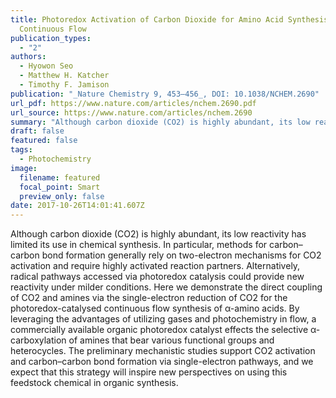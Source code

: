 ```yaml
---
title: Photoredox Activation of Carbon Dioxide for Amino Acid Synthesis in
  Continuous Flow
publication_types:
  - "2"
authors:
  - Hyowon Seo
  - Matthew H. Katcher 
  - Timothy F. Jamison
publication: "_Nature Chemistry 9, 453–456_, DOI: 10.1038/NCHEM.2690"
url_pdf: https://www.nature.com/articles/nchem.2690.pdf
url_source: https://www.nature.com/articles/nchem.2690
summary: "Although carbon dioxide (CO2) is highly abundant, its low reactivity has limited its use in chemical synthesis. In particular, methods for carbon–carbon bond formation generally rely on two-electron mechanisms for CO2 activation and require highly activated reaction partners. Alternatively, radical pathways accessed via photoredox catalysis could provide new reactivity under milder conditions. Here we demonstrate the direct coupling of CO2 and amines via the single-electron reduction of CO2 for the photoredox-catalysed continuous flow synthesis of α-amino acids. By leveraging the advantages of utilizing gases and photochemistry in flow, a commercially available organic photoredox catalyst effects the selective α-carboxylation of amines that bear various functional groups and heterocycles. The preliminary mechanistic studies support CO2 activation and carbon–carbon bond formation via single-electron pathways, and we expect that this strategy will inspire new perspectives on using this feedstock chemical in organic synthesis."
draft: false
featured: false
tags:
  - Photochemistry
image:
  filename: featured
  focal_point: Smart
  preview_only: false
date: 2017-10-26T14:01:41.607Z
---
```

  Although carbon dioxide (CO2) is highly abundant, its low reactivity has limited its use in chemical synthesis. In particular, methods for carbon–carbon bond formation generally rely on two-electron mechanisms for CO2 activation and require highly activated reaction partners. Alternatively, radical pathways accessed via photoredox catalysis could provide new reactivity under milder conditions. Here we demonstrate the direct coupling of CO2 and amines via the single-electron reduction of CO2 for the photoredox-catalysed continuous flow synthesis of α-amino acids. By leveraging the advantages of utilizing gases and photochemistry in flow, a commercially available organic photoredox catalyst effects the selective α-carboxylation of amines that bear various functional groups and heterocycles. The preliminary mechanistic studies support CO2 activation and carbon–carbon bond formation via single-electron pathways, and we expect that this strategy will inspire new perspectives on using this feedstock chemical in organic synthesis.
